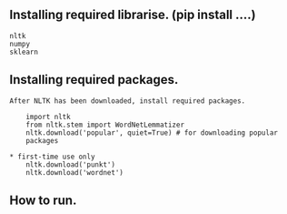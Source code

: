 

## Installing required librarise. (pip install ....)
    nltk
    numpy
    sklearn

## Installing required packages.
    After NLTK has been downloaded, install required packages.

        import nltk
        from nltk.stem import WordNetLemmatizer
        nltk.download('popular', quiet=True) # for downloading popular      
        packages

    * first-time use only
        nltk.download('punkt') 
        nltk.download('wordnet')

## How to run.